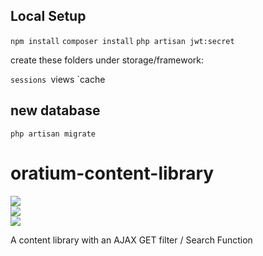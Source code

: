 ## Local Setup
`npm install`
`composer install`
`php artisan jwt:secret`

create these folders under storage/framework:

`sessions
`views
`cache



## new database
`php artisan migrate`


# oratium-content-library

<img src="http://tonygarand.com/wp-content/uploads/2019/09/oratium-mockup.png">
<br />
<img src="http://tonygarand.com/wp-content/uploads/2019/09/lifts@2x.png">
<br />
<img src="http://tonygarand.com/wp-content/uploads/2019/09/Quote-Individual@2x-export@2x.png">

A content library with an AJAX GET filter / Search Function
